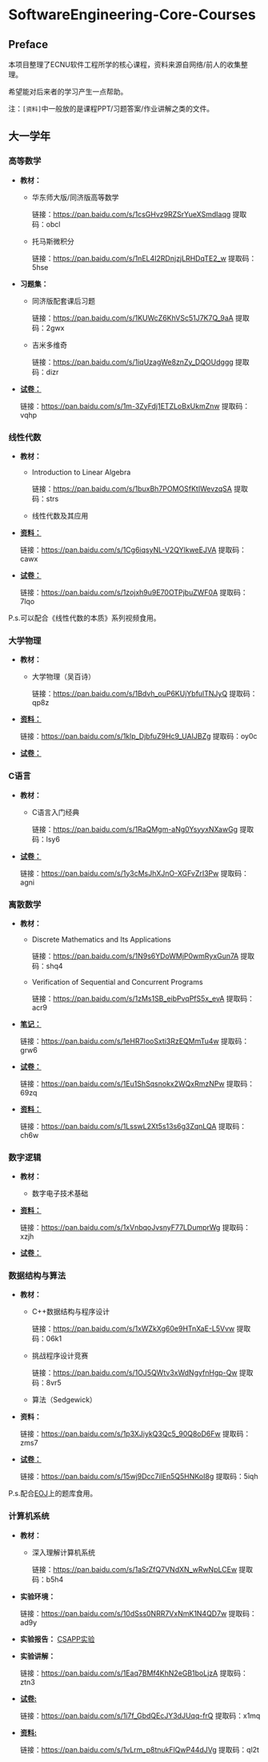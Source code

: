 # SoftwareEngineering-Core-Courses
## Preface
本项目整理了ECNU软件工程所学的核心课程，资料来源自网络/前人的收集整理。

希望能对后来者的学习产生一点帮助。

注：`[资料]`中一般放的是课程PPT/习题答案/作业讲解之类的文件。

## 大一学年

### 高等数学
* **教材：**
  * 华东师大版/同济版高等数学
  
    链接：https://pan.baidu.com/s/1csGHvz9RZSrYueXSmdIaqg 
    提取码：obcl 
    
  * 托马斯微积分
  
    链接：https://pan.baidu.com/s/1nEL4I2RDnjzjLRHDqTE2_w 
    提取码：5hse 
  
* **习题集：**
  * 同济版配套课后习题
  
    链接：https://pan.baidu.com/s/1KUWcZ6KhVSc51J7K7Q_9aA 
    提取码：2gwx 
    
  * 吉米多维奇
    
    链接：https://pan.baidu.com/s/1iqUzagWe8znZy_DQOUdggg 
    提取码：dizr 

* **[试卷：](https://github.com/dwenking/SoftwareEngineering-Core-Courses/tree/main/%E5%A4%A7%E4%B8%80%E5%AD%A6%E6%9C%9F/%E9%AB%98%E7%AD%89%E6%95%B0%E5%AD%A6/%E8%AF%95%E5%8D%B7)**

    链接：https://pan.baidu.com/s/1m-3ZyFdj1ETZLoBxUkmZnw 
    提取码：vqhp 
  
### 线性代数
* **教材：**
  * Introduction to Linear Algebra
  
    链接：https://pan.baidu.com/s/1buxBh7POMOSfKtIWevzqSA 
    提取码：strs 

  * 线性代数及其应用
  
* **[资料：](https://github.com/dwenking/SoftwareEngineering-Core-Courses/tree/main/%E5%A4%A7%E4%B8%80%E5%AD%A6%E6%9C%9F/%E7%BA%BF%E6%80%A7%E4%BB%A3%E6%95%B0/%E8%B5%84%E6%96%99)**
   
    链接：https://pan.baidu.com/s/1Cg6iqsyNL-V2QYlkweEJVA 
    提取码：cawx 

* **[试卷：](https://github.com/dwenking/SoftwareEngineering-Core-Courses/tree/main/%E5%A4%A7%E4%B8%80%E5%AD%A6%E6%9C%9F/%E7%BA%BF%E6%80%A7%E4%BB%A3%E6%95%B0/%E8%AF%95%E5%8D%B7)**

    链接：https://pan.baidu.com/s/1zojxh9u9E70OTPjbuZWF0A 
    提取码：7lqo 

P.s.可以配合《线性代数的本质》系列视频食用。

### 大学物理
* **教材：**
  * 大学物理（吴百诗）
  
    链接：https://pan.baidu.com/s/1Bdvh_ouP6KUjYbfulTNJyQ 
    提取码：qp8z 
  
* **[资料：](https://github.com/dwenking/SoftwareEngineering-Core-Courses/tree/main/%E5%A4%A7%E4%B8%80%E5%AD%A6%E6%9C%9F/%E5%A4%A7%E5%AD%A6%E7%89%A9%E7%90%86/%E8%B5%84%E6%96%99)**

    链接：https://pan.baidu.com/s/1klp_DjbfuZ9Hc9_UAIJBZg 
    提取码：oy0c 

* **[试卷：](https://github.com/dwenking/SoftwareEngineering-Core-Courses/tree/main/%E5%A4%A7%E4%B8%80%E5%AD%A6%E6%9C%9F/%E5%A4%A7%E5%AD%A6%E7%89%A9%E7%90%86/%E8%AF%95%E5%8D%B7)**

### C语言
* **教材：**
  * C语言入门经典
  
    链接：https://pan.baidu.com/s/1RaQMgm-aNg0YsyyxNXawGg 
    提取码：lsy6 

* **[试卷：](https://github.com/dwenking/SoftwareEngineering-Core-Courses/tree/main/%E5%A4%A7%E4%B8%80%E5%AD%A6%E6%9C%9F/C%E8%AF%AD%E8%A8%80/%E8%AF%95%E5%8D%B7)**

    链接：https://pan.baidu.com/s/1y3cMsJhXJnO-XGFvZrI3Pw 
    提取码：agni 

### 离散数学
* **教材：**
  * Discrete Mathematics and Its Applications
  
    链接：https://pan.baidu.com/s/1N9s6YDoWMjP0wmRyxGun7A 
    提取码：shq4 

  * Verification of Sequential and Concurrent Programs
  
    链接：https://pan.baidu.com/s/1zMs1SB_eibPvqPfS5x_evA 
    提取码：acr9 

* **[笔记：](https://github.com/dwenking/SoftwareEngineering-Core-Courses/tree/main/%E5%A4%A7%E4%B8%80%E5%AD%A6%E6%9C%9F/%E7%A6%BB%E6%95%A3%E6%95%B0%E5%AD%A6/%E7%AC%94%E8%AE%B0)**
 
    链接：https://pan.baidu.com/s/1eHR7IooSxti3RzEQMmTu4w 
    提取码：grw6 
    
* **[试卷：](https://github.com/dwenking/SoftwareEngineering-Core-Courses/tree/main/%E5%A4%A7%E4%B8%80%E5%AD%A6%E6%9C%9F/%E7%A6%BB%E6%95%A3%E6%95%B0%E5%AD%A6/%E8%AF%95%E5%8D%B7)**

    链接：https://pan.baidu.com/s/1Eu1ShSqsnokx2WQxRmzNPw 
    提取码：69zq 

* **[资料：](https://github.com/dwenking/SoftwareEngineering-Core-Courses/tree/main/%E5%A4%A7%E4%B8%80%E5%AD%A6%E6%9C%9F/%E7%A6%BB%E6%95%A3%E6%95%B0%E5%AD%A6/%E8%B5%84%E6%96%99)**

    链接：https://pan.baidu.com/s/1LsswL2Xt5s13s6g3ZqnLQA 
    提取码：ch6w 

### 数字逻辑
* **教材：**
  * 数字电子技术基础
  
* **[资料：](https://github.com/dwenking/SoftwareEngineering-Core-Courses/tree/main/%E5%A4%A7%E4%B8%80%E5%AD%A6%E6%9C%9F/%E6%95%B0%E5%AD%97%E9%80%BB%E8%BE%91/%E8%B5%84%E6%96%99)**

    链接：https://pan.baidu.com/s/1xVnbqoJvsnyF77LDumprWg 
    提取码：xzjh 

* **[试卷：](https://github.com/dwenking/SoftwareEngineering-Core-Courses/tree/main/%E5%A4%A7%E4%B8%80%E5%AD%A6%E6%9C%9F/%E6%95%B0%E5%AD%97%E9%80%BB%E8%BE%91/%E8%AF%95%E5%8D%B7)**

### 数据结构与算法
* **教材：**
  * C++数据结构与程序设计
  
    链接：https://pan.baidu.com/s/1xWZkXg60e9HTnXaE-L5Vvw 
    提取码：06k1 
    
  * 挑战程序设计竞赛
  
    链接：https://pan.baidu.com/s/1OJ5QWtv3xWdNgyfnHgp-Qw 
    提取码：8vr5 
  
  * 算法（Sedgewick）
  

* **资料：**

    链接：https://pan.baidu.com/s/1p3XJiykQ3Qc5_90Q8oD6Fw 
    提取码：zms7 

* **[试卷：](https://github.com/dwenking/SoftwareEngineering-Core-Courses/tree/main/%E5%A4%A7%E4%B8%80%E5%AD%A6%E6%9C%9F/%E6%95%B0%E6%8D%AE%E7%BB%93%E6%9E%84/%E8%AF%95%E5%8D%B7)**

    链接：https://pan.baidu.com/s/15wj9Dcc7ilEn5Q5HNKoI8g 
    提取码：5iqh 

P.s.配合[EOJ](https://acm.ecnu.edu.cn/)上的题库食用。

### 计算机系统
* **教材：**
  * 深入理解计算机系统
    
    链接：https://pan.baidu.com/s/1aSrZfQ7VNdXN_wRwNpLCEw 
    提取码：b5h4 

* **实验环境：**

    链接：https://pan.baidu.com/s/10dSss0NRR7VxNmK1N4QD7w 
    提取码：ad9y 

* **实验报告：**
    [CSAPP实验](https://blog.csdn.net/dwenking/category_9898908.html)
    
* **实验讲解：**
    
    链接：https://pan.baidu.com/s/1Eaq7BMf4KhN2eGB1boLjzA 
    提取码：ztn3 

* **[试卷:](https://github.com/dwenking/SoftwareEngineering-Core-Courses/tree/main/%E5%A4%A7%E4%B8%80%E5%AD%A6%E6%9C%9F/%E8%AE%A1%E7%AE%97%E6%9C%BA%E7%B3%BB%E7%BB%9F/%E8%AF%95%E5%8D%B7)**

    链接：https://pan.baidu.com/s/1i7f_GbdQEcJY3dJUqq-frQ 
    提取码：x1mq 

* **[资料:](https://github.com/dwenking/SoftwareEngineering-Core-Courses/tree/main/%E5%A4%A7%E4%B8%80%E5%AD%A6%E6%9C%9F/%E8%AE%A1%E7%AE%97%E6%9C%BA%E7%B3%BB%E7%BB%9F/%E8%B5%84%E6%96%99)**

    链接：https://pan.baidu.com/s/1vLrm_p8tnukFlQwP44dJVg 
    提取码：ql2t 
